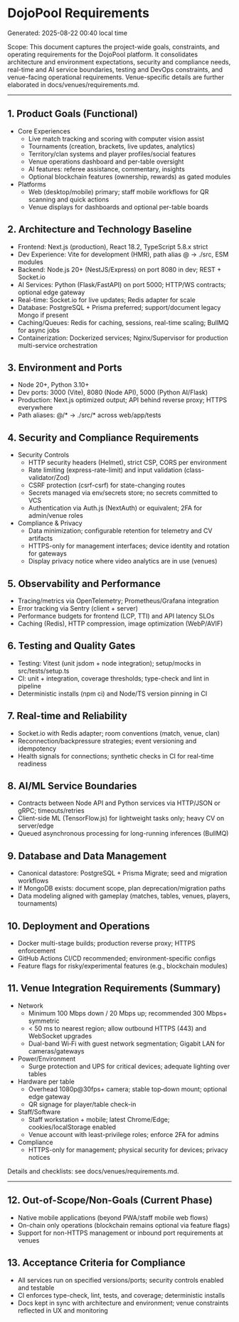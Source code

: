 # DojoPool Requirements

Generated: 2025-08-22 00:40 local time

Scope: This document captures the project-wide goals, constraints, and operating requirements for the DojoPool platform. It consolidates architecture and environment expectations, security and compliance needs, real-time and AI service boundaries, testing and DevOps constraints, and venue-facing operational requirements. Venue-specific details are further elaborated in docs/venues/requirements.md.

---

## 1. Product Goals (Functional)
- Core Experiences
  - Live match tracking and scoring with computer vision assist
  - Tournaments (creation, brackets, live updates, analytics)
  - Territory/clan systems and player profiles/social features
  - Venue operations dashboard and per-table oversight
  - AI features: referee assistance, commentary, insights
  - Optional blockchain features (ownership, rewards) as gated modules
- Platforms
  - Web (desktop/mobile) primary; staff mobile workflows for QR scanning and quick actions
  - Venue displays for dashboards and optional per-table boards

## 2. Architecture and Technology Baseline
- Frontend: Next.js (production), React 18.2, TypeScript 5.8.x strict
- Dev Experience: Vite for development (HMR), path alias @ -> ./src, ESM modules
- Backend: Node.js 20+ (NestJS/Express) on port 8080 in dev; REST + Socket.io
- AI Services: Python (Flask/FastAPI) on port 5000; HTTP/WS contracts; optional edge gateway
- Real-time: Socket.io for live updates; Redis adapter for scale
- Database: PostgreSQL + Prisma preferred; support/document legacy Mongo if present
- Caching/Queues: Redis for caching, sessions, real-time scaling; BullMQ for async jobs
- Containerization: Dockerized services; Nginx/Supervisor for production multi-service orchestration

## 3. Environment and Ports
- Node 20+, Python 3.10+
- Dev ports: 3000 (Vite), 8080 (Node API), 5000 (Python AI/Flask)
- Production: Next.js optimized output; API behind reverse proxy; HTTPS everywhere
- Path aliases: @/* -> ./src/* across web/app/tests

## 4. Security and Compliance Requirements
- Security Controls
  - HTTP security headers (Helmet), strict CSP, CORS per environment
  - Rate limiting (express-rate-limit) and input validation (class-validator/Zod)
  - CSRF protection (csrf-csrf) for state-changing routes
  - Secrets managed via env/secrets store; no secrets committed to VCS
  - Authentication via Auth.js (NextAuth) or equivalent; 2FA for admin/venue roles
- Compliance & Privacy
  - Data minimization; configurable retention for telemetry and CV artifacts
  - HTTPS-only for management interfaces; device identity and rotation for gateways
  - Display privacy notice where video analytics are in use (venues)

## 5. Observability and Performance
- Tracing/metrics via OpenTelemetry; Prometheus/Grafana integration
- Error tracking via Sentry (client + server)
- Performance budgets for frontend (LCP, TTI) and API latency SLOs
- Caching (Redis), HTTP compression, image optimization (WebP/AVIF)

## 6. Testing and Quality Gates
- Testing: Vitest (unit jsdom + node integration); setup/mocks in src/tests/setup.ts
- CI: unit + integration, coverage thresholds; type-check and lint in pipeline
- Deterministic installs (npm ci) and Node/TS version pinning in CI

## 7. Real-time and Reliability
- Socket.io with Redis adapter; room conventions (match, venue, clan)
- Reconnection/backpressure strategies; event versioning and idempotency
- Health signals for connections; synthetic checks in CI for real-time readiness

## 8. AI/ML Service Boundaries
- Contracts between Node API and Python services via HTTP/JSON or gRPC; timeouts/retries
- Client-side ML (TensorFlow.js) for lightweight tasks only; heavy CV on server/edge
- Queued asynchronous processing for long-running inferences (BullMQ)

## 9. Database and Data Management
- Canonical datastore: PostgreSQL + Prisma Migrate; seed and migration workflows
- If MongoDB exists: document scope, plan deprecation/migration paths
- Data modeling aligned with gameplay (matches, tables, venues, players, tournaments)

## 10. Deployment and Operations
- Docker multi-stage builds; production reverse proxy; HTTPS enforcement
- GitHub Actions CI/CD recommended; environment-specific configs
- Feature flags for risky/experimental features (e.g., blockchain modules)

## 11. Venue Integration Requirements (Summary)
- Network
  - Minimum 100 Mbps down / 20 Mbps up; recommended 300 Mbps+ symmetric
  - < 50 ms to nearest region; allow outbound HTTPS (443) and WebSocket upgrades
  - Dual-band Wi‑Fi with guest network segmentation; Gigabit LAN for cameras/gateways
- Power/Environment
  - Surge protection and UPS for critical devices; adequate lighting over tables
- Hardware per table
  - Overhead 1080p@30fps+ camera; stable top‑down mount; optional edge gateway
  - QR signage for player/table check-in
- Staff/Software
  - Staff workstation + mobile; latest Chrome/Edge; cookies/localStorage enabled
  - Venue account with least-privilege roles; enforce 2FA for admins
- Compliance
  - HTTPS-only for management; physical security for devices; privacy notices

Details and checklists: see docs/venues/requirements.md.

---

## 12. Out-of-Scope/Non-Goals (Current Phase)
- Native mobile applications (beyond PWA/staff mobile web flows)
- On-chain only operations (blockchain remains optional via feature flags)
- Support for non-HTTPS management or inbound port requirements at venues

## 13. Acceptance Criteria for Compliance
- All services run on specified versions/ports; security controls enabled and testable
- CI enforces type-check, lint, tests, and coverage; deterministic installs
- Docs kept in sync with architecture and environment; venue constraints reflected in UX and monitoring
